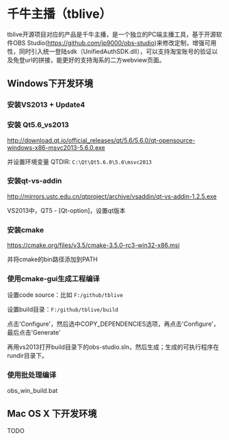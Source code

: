 
千牛主播（tblive）
====

tblive开源项目对应的产品是千牛主播，是一个独立的PC端主播工具，基于开源软件OBS Studio(https://github.com/jp9000/obs-studio)来修改定制，增强可用性，同时引入统一登陆sdk（UnifiedAuthSDK.dll），可以支持淘宝账号的验证以及免登url的拼接，能更好的支持淘系的二方webview页面。


## Windows下开发环境

### 安装VS2013 + Update4

### 安装 Qt5.6_vs2013
http://download.qt.io/official_releases/qt/5.6/5.6.0/qt-opensource-windows-x86-msvc2013-5.6.0.exe

并设置环境变量 QTDIR: `C:\Qt\Qt5.6.0\5.6\msvc2013`

### 安装qt-vs-addin
http://mirrors.ustc.edu.cn/qtproject/archive/vsaddin/qt-vs-addin-1.2.5.exe

VS2013中，QT5 - [Qt-option]，设置qt版本

### 安装cmake
https://cmake.org/files/v3.5/cmake-3.5.0-rc3-win32-x86.msi

并将cmake的bin路径添加到PATH

### 使用cmake-gui生成工程编译

设置code source：比如 `F:/github/tblive`

设置build目录：`F:/github/tblive/build`

点击'Configure'，然后选中COPY_DEPENDENCIES选项，再点击'Configure'，最后点击'Generate'

再用vs2013打开build目录下的obs-studio.sln，然后生成；生成的可执行程序在rundir目录下。


### 使用批处理编译

obs_win_build.bat



## Mac OS X 下开发环境
TODO

